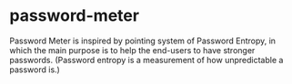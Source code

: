 # password-meter
Password Meter is inspired by pointing system of Password Entropy, in which the main purpose is to help the end-users to have stronger passwords. (Password entropy is a measurement of how unpredictable a password is.)

